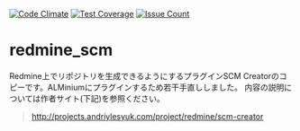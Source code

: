 [![Code Climate](https://codeclimate.com/github/ayapapa/redmine_scm/badges/gpa.svg)](https://codeclimate.com/github/ayapapa/redmine_scm)
[![Test Coverage](https://codeclimate.com/github/ayapapa/redmine_scm/badges/coverage.svg)](https://codeclimate.com/github/ayapapa/redmine_scm/coverage)
[![Issue Count](https://codeclimate.com/github/ayapapa/redmine_scm/badges/issue_count.svg)](https://codeclimate.com/github/ayapapa/redmine_scm)
# redmine_scm
Redmine上でリポジトリを生成できるようにするプラグインSCM Creatorのコピーです。ALMiniumにプラグインするため若干手直ししました。
内容の説明については作者サイト(下記)を参照ください。
> http://projects.andriylesyuk.com/project/redmine/scm-creator
